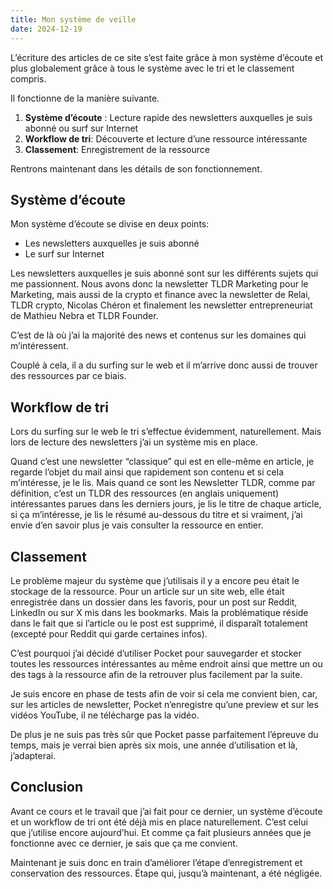 ```yaml
---
title: Mon système de veille
date: 2024-12-19
---
```


L’écriture des articles de ce site s’est faite grâce à mon système d’écoute et plus globalement grâce à tous le système avec le tri et le classement compris.

Il fonctionne de la manière suivante.

1. **Système d’écoute** : Lecture rapide des newsletters auxquelles je suis abonné ou surf sur Internet
2. **Workflow de tri**: Découverte et lecture d’une ressource intéressante
3. **Classement**: Enregistrement de la ressource

Rentrons maintenant dans les détails de son fonctionnement.

## Système d’écoute

Mon système d’écoute se divise en deux points:

- Les newsletters auxquelles je suis abonné
- Le surf sur Internet

Les newsletters auxquelles je suis abonné sont sur les différents sujets qui me passionnent. Nous avons donc la newsletter TLDR Marketing pour le Marketing, mais aussi de la crypto et finance avec la newsletter de Relai, TLDR crypto, Nicolas Chéron et finalement les newsletter entrepreneuriat de Mathieu Nebra et TLDR Founder.

C’est de là où j’ai la majorité des news et contenus sur les domaines qui m’intéressent.

Couplé à cela, il a du surfing sur le web et il m’arrive donc aussi de trouver des ressources par ce biais.

## Workflow de tri

Lors du surfing sur le web le tri s’effectue évidemment, naturellement. Mais lors de lecture des newsletters j’ai un système mis en place.

Quand c’est une newsletter “classique” qui est en elle-même en article, je regarde l’objet du mail ainsi que rapidement son contenu et si cela m’intéresse, je le lis. Mais quand ce sont les Newsletter TLDR, comme par définition, c’est un TLDR des ressources (en anglais uniquement) intéressantes parues dans les derniers jours, je lis le titre de chaque article, si ça m’intéresse, je lis le résumé au-dessous du titre et si vraiment, j’ai envie d’en savoir plus je vais consulter la ressource en entier.

<!-- Fonctionne en localhost uniquement (wtf)
<figure style="text-align: center;">
    <img src="/articles/images/TLDR-ex.png" alt="Aperçu TLDR" style="width: 350px; height: auto;" />
    <figcaption>Voici un extrait d'une newsletter TLDR</figcaption>
</figure>
-->


## Classement

Le problème majeur du système que j’utilisais il y a encore peu était le stockage de la ressource. Pour un article sur un site web, elle était enregistrée dans un dossier dans les favoris, pour un post sur Reddit, LinkedIn ou sur X mis dans les bookmarks. Mais la problématique réside dans le fait que si l’article ou le post est supprimé, il disparaît totalement (excepté pour Reddit qui garde certaines infos).

C’est pourquoi j’ai décidé d’utiliser Pocket pour sauvegarder et stocker toutes les ressources intéressantes au même endroit ainsi que mettre un ou des tags à la ressource afin de la retrouver plus facilement par la suite. 

<!-- Fonctionne en localhost uniquement (wtf)
<figure style="text-align: center;">
    <img src="/articles/images/pocket.png" alt="Aperçu Pocket" style="width: 450px; height: auto;" />
    <figcaption>Mon Pocket actuellement.</figcaption>
</figure>
-->

Je suis encore en phase de tests afin de voir si cela me convient bien, car, sur les articles de newsletter, Pocket n’enregistre qu’une preview et sur les vidéos YouTube, il ne télécharge pas la vidéo.

De plus je ne suis pas très sûr que Pocket passe parfaitement l’épreuve du temps, mais je verrai bien après six mois, une année d’utilisation et là, j’adapterai.

## Conclusion

Avant ce cours et le travail que j’ai fait pour ce dernier, un système d’écoute et un workflow de tri ont été déjà mis en place naturellement. C’est celui que j’utilise encore aujourd’hui. Et comme ça fait plusieurs années que je fonctionne avec ce dernier, je sais que ça me convient.

Maintenant je suis donc en train d’améliorer l’étape d’enregistrement et conservation des ressources. Étape qui, jusqu’à maintenant, a été négligée.